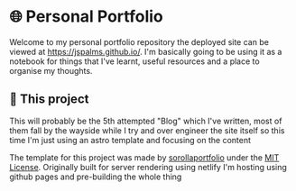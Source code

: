 # 🌐 Personal Portfolio

Welcome to my personal portfolio repository the deployed site can be viewed at https://jspalms.github.io/. I'm basically going to be using it as a notebook for things that I've learnt, useful resources and a place to organise my thoughts.

## 📄 This project

This will probably be the 5th attempted "Blog" which I've written, most of them fall by the wayside while I try and over engineer the site itself so this time I'm just using an astro template and focusing on the content

The template for this project was made by [sorollaportfolio](https://github.com/jramma/sorollaportfolio.git) under the [MIT License](LICENSE). Originally built for server rendering using netlify I'm hosting using github pages and pre-building the whole thing

